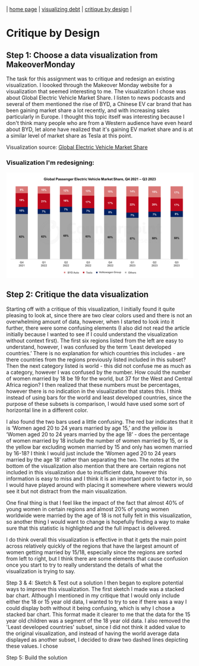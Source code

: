 | [home page](https://laurawei6.github.io/tswd-portfolio/) | [visualizing debt](visualizing-government-debt) | [critique by design](critique-by-design) |

# Critique by Design

## Step 1: Choose a data visualization from MakeoverMonday
The task for this assignment was to critique and redesign an existing visualization. I loooked through the Makeover Monday website for a visualization that seemed interesting to me. The visualization I chose was about Global Electric Vehicle Market Share. I listen to news podcasts and several of them mentioned the rise of BYD, a Chinese EV car brand that has been gaining market share a lot recently, and with increasing sales particularly in Europe. I thought this topic itself was interesting because I don't think many people who are from a Western audience have even heard about BYD, let alone have realized that it's gaining EV market share and is at a similar level of market share as Tesla at this point.

Visualization source: [Global Electric Vehicle Market Share](https://www.counterpointresearch.com/insights/global-electric-vehicle-market-share/)

### Visualization I'm redesigning: 
![Global Electric Vehicle Market Share Visualization](Global-EV-market-share-Q3-2023.png)

## Step 2: Critique the data visualization
Starting off with a critique of this visualization, I initially found it quite pleasing to look at, since there are two clear colors used and there is not an overwhelming amount of data, however, when I started to look into it further, there were some confusing elements (I also did not read the article initially because I wanted to see if I could understand the visualization without context first). The first six regions listed from the left are easy to understand, however, I was confused by the term ‘Least developed countries.’ There is no explanation for which countries this includes - are there countries from the regions previously listed included in this subset? Then the next category listed is world - this did not confuse me as much as a category, however I was confused by the number. How could the number of women married by 18 be 19 for the world, but 37 for the West and Central Africa region? I then realized that these numbers must be percentages, however there is no indication in the visualization that states this. I think instead of using bars for the world and least developed countries, since the purpose of these subsets is comparison, I would have used some sort of horizontal line in a different color.

I also found the two bars used a little confusing. The red bar indicates that it is ‘Women aged 20 to 24 years married by age 15,’ and the yellow is ‘Women aged 20 to 24 years married by the age 18’ - does the percentage of women married by 18 include the number of women married by 15, or is the yellow bar excluding women married by 15 and only has women married by 16-18? I think I would just include the ‘Women aged 20 to 24 years married by the age 18’ rather than separating the two. The notes at the bottom of the visualization also mention that there are certain regions not included in this visualization due to insufficient data, however this information is easy to miss and I think it is an important point to factor in, so I would have played around with placing it somewhere where viewers would see it but not distract from the main visualization.

One final thing is that I feel like the impact of the fact that almost 40% of young women in certain regions and almost 20% of young women worldwide were married by the age of 18 is not fully felt in this visualization, so another thing I would want to change is hopefully finding a way to make sure that this statistic is highlighted and the full impact is delivered.

I do think overall this visualization is effective in that it gets the main point across relatively quickly of the regions that have the largest amount of women getting married by 15/18, especially since the regions are sorted from left to right, but I think there are some elements that cause confusion once you start to try to really understand the details of what the visualization is trying to say.

Step 3 & 4: Sketch & Test out a solution
I then began to explore potential ways to improve this visualization. The first sketch I made was a stacked bar chart. Although I mentioned in my critique that I would only include either the 18 or 15 year old data, I wanted to try to see if there was a way I could display both without it being confusing, which is why I chose a stacked bar chart. This format made it clearer to me that the data for the 15 year old children was a segment of the 18 year old data. I also removed the 'Least developed countries' subset, since I did not think it added value to the original visualization, and instead of having the world average data displayed as another subset, I decided to draw two dashed lines depicting these values. I chose

Step 5: Build the solution
